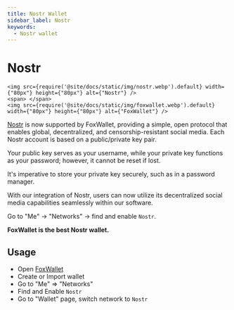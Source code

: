 ```yaml
---
title: Nostr Wallet
sidebar_label: Nostr
keywords:
  - Nostr wallet
---
```


# Nostr

```mdx-code-block
<img src={require('@site/docs/static/img/nostr.webp').default} width={"80px"} height={"80px"} alt={"Nostr"} />
<span> </span>
<img src={require('@site/docs/static/img/foxwallet.webp').default} width={"80px"} height={"80px"} alt={"FoxWallet"} />
```

[Nostr](https://nostr.com/) is now supported by FoxWallet, providing a simple, open protocol that enables global, decentralized, and censorship-resistant social media. Each Nostr account is based on a public/private key pair.   

Your public key serves as your username, while your private key functions as your password; however, it cannot be reset if lost.  

It's imperative to store your private key securely, such as in a password manager.   

With our integration of Nostr, users can now utilize its decentralized social media capabilities seamlessly within our software.

Go to "Me" -> "Networks" -> find and enable `Nostr`.

**FoxWallet is the best Nostr wallet.**

## Usage
* Open [FoxWallet](https://foxwallet.com/download)
* Create or Import wallet
* Go to "Me" => "Networks"
* Find and Enable `Nostr` 
* Go to "Wallet" page, switch network to `Nostr`



